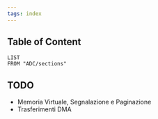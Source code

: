 ```yaml
---
tags: index
---
```


## Table of Content
```dataview
LIST
FROM "ADC/sections"
```


## TODO

- Memoria Virtuale, Segnalazione e Paginazione
- Trasferimenti DMA


